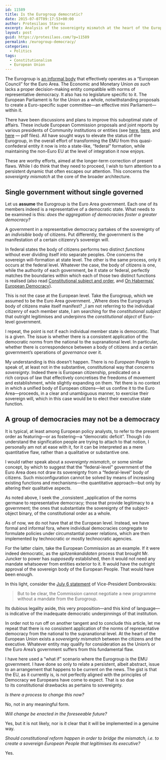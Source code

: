 ```yaml
---
id: 11589
title: Is the Eurogroup democratic?
date: 2015-07-07T09:17:53+00:00
author: Protesilaos Stavrou
excerpt: Analysis of the sovereignty mismatch at the heart of the European Union, and why a group of democracies may not constitute a genuine democracy.
layout: post
guid: https://protesilaos.com/?p=11589
permalink: /eurogroup-democracy/
categories:
  - Politics
tags:
  - Constitutionalism
  - European Union
---
```

The Eurogroup is <a href="http://www.consilium.europa.eu/en/council-eu/eurogroup/how-the-eurogroup-works/" target="_blank">an informal body</a> that effectively operates as a &#8220;European Council&#8221; for the Euro Area. The Economic and Monetary Union _as such_ lacks a proper decision-making entity compatible with norms of representative democracy. It also has no legislature specific to it. The European Parliament is for the Union as a whole, notwithstanding proposals to create a Euro-specific super committee—an effective mini Parliament—within it.

There have been discussions and plans to improve this suboptimal state of affairs. These include European Commission proposals and joint reports by various presidents of Community institutions or entities (see <a href="http://ec.europa.eu/archives/commission_2010-2014/president/news/archives/2012/11/pdf/blueprint_en.pdf" target="_blank">here</a>, <a href="http://www.consilium.europa.eu/uedocs/cms_Data/docs/pressdata/en/ec/134069.pdf" target="_blank">here</a>, and <a href="http://ec.europa.eu/priorities/economic-monetary-union/docs/5-presidents-report_en.pdf" target="_blank">here</a> — pdf files). All have sought ways to elevate the status of the Eurogroup, in the overall effort of transforming the EMU from this quasi-confederal entity it now is into a state-like, &#8220;federal&#8221; formation, while maintaining the non-Euro EU at the level of integration it now enjoys.

These are worthy efforts, aimed at the longer-term correction of present flaws. While I do think that they need to proceed, I wish to turn attention to a persistent dynamic that often escapes our attention. This concerns the _sovereignty mismatch_ at the core of the broader architecture.

## Single government without single governed

Let us **assume** the Eurogroup is the Euro Area government. Each one of its members indeed is a representative of a democratic state. What needs to be examined is this: _does the aggregation of democracies foster a greater democracy?_

A government in a representative democracy partakes of the sovereignty of an _indivisible_ body of citizens. Put differently, the government is the manifestation of a certain citizenry&#8217;s sovereign will.

In federal states the body of citizens performs two distinct _functions_ without ever dividing itself into separate peoples. One concerns the sovereign will-formation at state level. The other is the same process, only it occurs at the federal level. Whatever the case, the body of citizens is one, while the authority of each government, be it state or federal, perfectly matches the boundaries within which each of those two distinct functions is realised (also read [Constitutional subject and order](https://protesilaos.com/constitutional-subject-order/), and [On Habermas&#8217; European Democracy](https://protesilaos.com/habermas-european-democracy/)).

This is not the case at the European level. Take the Eurogroup, which we assumed to be the Euro Area government. _Where does the Eurogroup&#8217;s body of citizens make itself manifest? _I am not referring to the individual citizenry of each member state, I am searching for the _constitutional subject_ that outright legitimises and underpinns the _constitutional object_ of Euro-level government.

I repeat, the point is not if each individual member state is democratic. That is a given. The issue is whether there is a consistent application of the democratic norms from the national to the supranational level. In particular, whether there is correspondence between a body of citizens and a certain government&#8217;s operations of _governance_ over it.

My understanding is this doesn&#8217;t happen. There is no _European People_ to speak of, at least not in the substantive, constitutional way that concerns _sovereignty_. Indeed there is European citizenship, predicated on a rich corpus of law that effectively concretises the freedoms of movement and establishment, while slightly expanding on them. Yet there is no context in which a unified body of European citizens—let us confine it to the Euro Area—proceeds, in a clear and unambiguous manner, to exercise their sovereign will, which in this case would be to elect their executive state function.

## A group of democracies may not be a democracy

It is typical, at least among European policy analysts, to refer to the present order as featuring—or as fostering—a &#8220;democratic deficit&#8221;. Though I do understand the signification people are trying to attach to that notion, I personally am not at ease with it, for it can be interpreted as a mere quantitative flaw, rather than a qualitative or substantive one.

I would rather speak about a _sovereignty mismatch_, or some similar concept, by which to suggest that the &#8220;federal-level&#8221; government of the Euro Area does not draw its sovereignty from a &#8220;federal-level&#8221; body of citizens. Such misconfiguration cannot be solved by means of increasing existing functions and mechanisms—the quantitative approach—but only by altering their qualitative aspects.

As noted above, I seek the _consistent _application of the norms germane to representative democracy; those that provide legitimacy to a government; the ones that substantiate the sovereignty of the subject-object binary, of the constitutional order as a whole.

As of now, we do not have that at the European level. Instead, we have formal and informal fora, where individual democracies congregate to formulate policies under circumstantial power relations, which are then implemented by technocratic or mostly technocratic agencies.

For the latter claim, take the European Commission as an example. If it were indeed democratic, as the _spitzenkandidaten_ process that brought Mr. Juncker to power has _supposedly_ established, then it would not need any mandate whatsoever from entities exterior to it. It would have the outright approval of the sovereign body of the European People. That would have been enough.

In this light, consider the <a href="http://europa.eu/rapid/press-release_STATEMENT-15-5314_en.htm" target="_blank">July 6 statement</a> of Vice-President Dombrovskis:

> But to be clear, the Commission cannot negotiate a new programme without a mandate from the Eurogroup.

Its dubious legality aside, this very proposition—and this kind of language—is indicative of the inadequate democratic underpinnings of that institution.

In order not to run off on another tangent and to conclude this article, let me repeat that there is no consistent application of the norms of representative democracy from the national to the supranational level. At the heart of the European Union exists a _sovereignty mismatch_ between the citizens and the executive. Whatever entity may qualify for consideration as the Union&#8217;s or the Euro Area&#8217;s government suffers from this fundamental flaw.

I have here used a &#8220;what if&#8221; scenario where the Eurogroup is the EMU government. I have done so only to relate a persistent, albeit abstract, issue to an arrangement that happens to be current on the news. The gist is that the EU, as it currently is, is not perfectly aligned with the principles of Democracy we Europeans have come to expect. That is so due to its constitutional drawbacks as pertains to sovereignty.

_Is there a process to change this now?_

No, not in any meaningful form.

_Will change be enacted in the foreseeable future?_

Yes, but it is not likely, nor is it clear that it will be implemented in a genuine way.

_Should constitutional reform happen in order to bridge the mismatch, i.e. to create a sovereign European People that legitimises its executive?_

Yes.